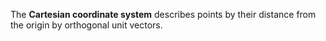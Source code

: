 The **Cartesian coordinate system** describes points by their distance from the origin by orthogonal unit vectors.